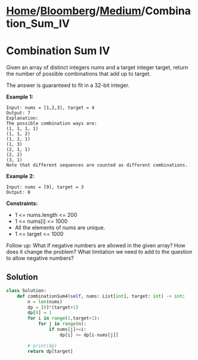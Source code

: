 # [Home](./../..)/[Bloomberg](./..)/[Medium](./)/Combination_Sum_IV
<h1>Combination Sum IV</h1>

<p>
Given an array of distinct integers nums and a target integer target, return the number of possible combinations that add up to target.

The answer is guaranteed to fit in a 32-bit integer.

</p>

<b>Example 1:</b>

    Input: nums = [1,2,3], target = 4
    Output: 7
    Explanation:
    The possible combination ways are:
    (1, 1, 1, 1)
    (1, 1, 2)
    (1, 2, 1)
    (1, 3)
    (2, 1, 1)
    (2, 2)
    (3, 1)
    Note that different sequences are counted as different combinations.
    
<b>Example 2:</b>

    Input: nums = [9], target = 3
    Output: 0

<b>Constraints:</b>

- 1 <= nums.length <= 200
- 1 <= nums[i] <= 1000
- All the elements of nums are unique.
- 1 <= target <= 1000

Follow up: What if negative numbers are allowed in the given array? How does it change the problem? What limitation we need to add to the question to allow negative numbers?

<h2>Solution</h2>

```python
class Solution:
    def combinationSum4(self, nums: List[int], target: int) -> int:
        n = len(nums)
        dp = [0]*(target+1)
        dp[0] = 1
        for i in range(1,target+1):
            for j in range(n):
                if nums[j]<=i:
                    dp[i] += dp[i-nums[j]]

        # print(dp)
        return dp[target]
```
